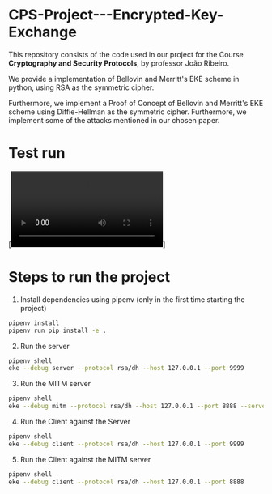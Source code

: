 # CPS-Project---Encrypted-Key-Exchange

This repository consists of the code used in our project for the Course **Cryptography and Security Protocols**, by professor João Ribeiro. 

We provide a implementation of Bellovin and Merritt's EKE scheme in python, using RSA as the symmetric cipher.

Furthermore, we implement a Proof of Concept of Bellovin and Merritt's EKE scheme using Diffie-Hellman as the symmetric cipher. Furthermore, we implement some of the attacks mentioned in our chosen paper.

# Test run

[![Proof of Concept](./poc.mp4)]

# Steps to run the project

1. Install dependencies using pipenv (only in the first time starting the project)

```bash
pipenv install
pipenv run pip install -e .
```

2. Run the server

```bash
pipenv shell
eke --debug server --protocol rsa/dh --host 127.0.0.1 --port 9999
```

3. Run the MITM server

```bash
pipenv shell
eke --debug mitm --protocol rsa/dh --host 127.0.0.1 --port 8888 --server-host 127.0.0.1 --server-port 9999
```

4. Run the Client against the Server

```bash
pipenv shell
eke --debug client --protocol rsa/dh --host 127.0.0.1 --port 9999
```

5. Run the Client against the MITM server

```bash
pipenv shell
eke --debug client --protocol rsa/dh --host 127.0.0.1 --port 8888
```